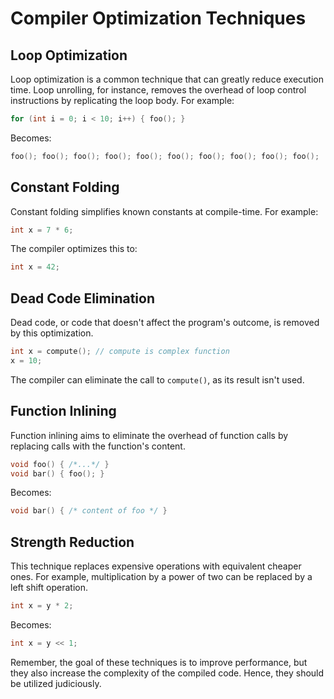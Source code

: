 # Compiler Optimization Techniques

## Loop Optimization

Loop optimization is a common technique that can greatly reduce execution time. Loop unrolling, for instance, removes the overhead of loop control instructions by replicating the loop body. For example:

```cpp
for (int i = 0; i < 10; i++) { foo(); }
```

Becomes:

```cpp
foo(); foo(); foo(); foo(); foo(); foo(); foo(); foo(); foo(); foo();
```

## Constant Folding

Constant folding simplifies known constants at compile-time. For example:

```cpp
int x = 7 * 6;
```

The compiler optimizes this to:

```cpp
int x = 42;
```

## Dead Code Elimination

Dead code, or code that doesn't affect the program's outcome, is removed by this optimization.

```cpp
int x = compute(); // compute is complex function
x = 10;
```

The compiler can eliminate the call to `compute()`, as its result isn't used.

## Function Inlining

Function inlining aims to eliminate the overhead of function calls by replacing calls with the function's content.

```cpp
void foo() { /*...*/ }
void bar() { foo(); }
```

Becomes:

```cpp
void bar() { /* content of foo */ }
```

## Strength Reduction

This technique replaces expensive operations with equivalent cheaper ones. For example, multiplication by a power of two can be replaced by a left shift operation.

```cpp
int x = y * 2;
```

Becomes:

```cpp
int x = y << 1;
```

Remember, the goal of these techniques is to improve performance, but they also increase the complexity of the compiled code. Hence, they should be utilized judiciously.